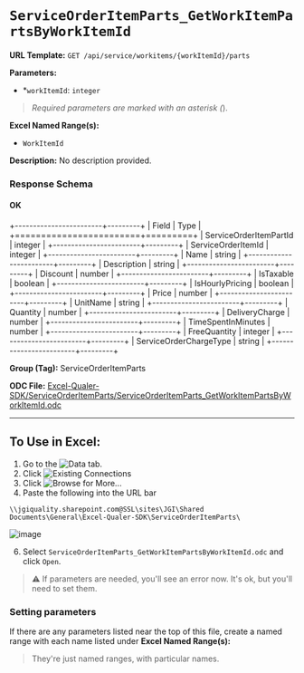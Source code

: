 # `ServiceOrderItemParts_GetWorkItemPartsByWorkItemId`

**URL Template:**
`GET /api/service/workitems/{workItemId}/parts`

**Parameters:**
- *`workItemId`: `integer`


> *Required parameters are marked with an asterisk (*).

**Excel Named Range(s):**
- `WorkItemId`


**Description:**
No description provided.

### Response Schema

#### OK
+------------------------+---------+
| Field                  | Type    |
+========================+=========+
| ServiceOrderItemPartId | integer |
+------------------------+---------+
| ServiceOrderItemId     | integer |
+------------------------+---------+
| Name                   | string  |
+------------------------+---------+
| Description            | string  |
+------------------------+---------+
| Discount               | number  |
+------------------------+---------+
| IsTaxable              | boolean |
+------------------------+---------+
| IsHourlyPricing        | boolean |
+------------------------+---------+
| Price                  | number  |
+------------------------+---------+
| UnitName               | string  |
+------------------------+---------+
| Quantity               | number  |
+------------------------+---------+
| DeliveryCharge         | number  |
+------------------------+---------+
| TimeSpentInMinutes     | number  |
+------------------------+---------+
| FreeQuantity           | integer |
+------------------------+---------+
| ServiceOrderChargeType | string  |
+------------------------+---------+

**Group (Tag):**
ServiceOrderItemParts

**ODC File:**
[Excel-Qualer-SDK/ServiceOrderItemParts/ServiceOrderItemParts_GetWorkItemPartsByWorkItemId.odc](https://github.com/Johnson-Gage-Inspection-Inc/qualer-sdk-odc/blob/main/Excel-Qualer-SDK/ServiceOrderItemParts/ServiceOrderItemParts_GetWorkItemPartsByWorkItemId.odc)

---

To Use in Excel:
---

1. Go to the ![`Data`](https://github.com/user-attachments/assets/da437a70-57b3-4c5b-bb01-4910ece19ed1)
 tab.
3. Click ![Existing Connections](https://github.com/user-attachments/assets/a2f1ed67-b2e0-4c23-ac90-68c870e60289)
4. Click ![`Browse for More...`](https://github.com/user-attachments/assets/8e698494-6865-41e7-b6fa-043aea81809a)
5. Paste the following into the URL bar
```
\\jgiquality.sharepoint.com@SSL\sites\JGI\Shared Documents\General\Excel-Qualer-SDK\ServiceOrderItemParts\
```

![image](https://github.com/user-attachments/assets/1e1a8d87-0377-446d-aaf5-d78562991db3)

6. Select `ServiceOrderItemParts_GetWorkItemPartsByWorkItemId.odc` and click `Open`.

> ⚠️ If parameters are needed, you'll see an error now. It's ok, but you'll need to set them.

### Setting parameters
If there are any parameters listed near the top of this file, create a named range with each name listed under **Excel Named Range(s):**
> They're just named ranges, with particular names.
